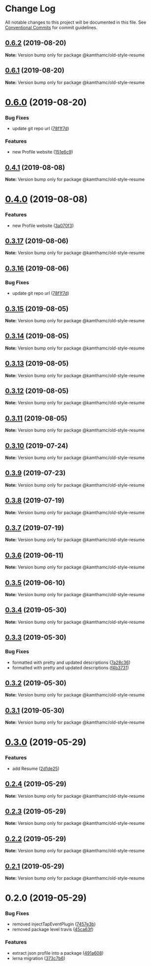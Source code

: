 # Change Log

All notable changes to this project will be documented in this file.
See [Conventional Commits](https://conventionalcommits.org) for commit guidelines.

## [0.6.2](https://github.com/kamthamc/resume/compare/v0.6.1...v0.6.2) (2019-08-20)

**Note:** Version bump only for package @kamthamc/old-style-resume

## [0.6.1](https://github.com/kamthamc/resume/compare/v0.6.0...v0.6.1) (2019-08-20)

**Note:** Version bump only for package @kamthamc/old-style-resume

# [0.6.0](https://github.com/kamthamc/resume/compare/v0.3.14...v0.6.0) (2019-08-20)

### Bug Fixes

- update git repo url ([78f1f7d](https://github.com/kamthamc/resume/commit/78f1f7d))

### Features

- new Profile website ([151e6c9](https://github.com/kamthamc/resume/commit/151e6c9))

## [0.4.1](https://github.com/kamthamc/resume/compare/v0.4.0...v0.4.1) (2019-08-08)

**Note:** Version bump only for package @kamthamc/old-style-resume

# [0.4.0](https://github.com/kamthamc/resume/compare/v0.3.17...v0.4.0) (2019-08-08)

### Features

- new Profile website ([3a070f3](https://github.com/kamthamc/resume/commit/3a070f3))

## [0.3.17](https://github.com/kamthamc/resume/compare/v0.3.16...v0.3.17) (2019-08-06)

**Note:** Version bump only for package @kamthamc/old-style-resume

## [0.3.16](https://github.com/kamthamc/resume/compare/v0.3.15...v0.3.16) (2019-08-06)

### Bug Fixes

- update git repo url ([78f1f7d](https://github.com/kamthamc/resume/commit/78f1f7d))

## [0.3.15](https://github.com/kamthamc/resume/compare/v0.3.14...v0.3.15) (2019-08-05)

**Note:** Version bump only for package @kamthamc/old-style-resume

## [0.3.14](https://github.com/kamthamc/resume/compare/v0.3.13...v0.3.14) (2019-08-05)

**Note:** Version bump only for package @kamthamc/old-style-resume

## [0.3.13](https://github.com/kamthamc/resume/compare/v0.3.12...v0.3.13) (2019-08-05)

**Note:** Version bump only for package @kamthamc/old-style-resume

## [0.3.12](https://github.com/kamthamc/resume/compare/v0.3.11...v0.3.12) (2019-08-05)

**Note:** Version bump only for package @kamthamc/old-style-resume

## [0.3.11](https://github.com/kamthamc/resume/compare/v0.3.10...v0.3.11) (2019-08-05)

**Note:** Version bump only for package @kamthamc/old-style-resume

## [0.3.10](https://github.com/kamthamc/resume/compare/v0.3.9...v0.3.10) (2019-07-24)

**Note:** Version bump only for package @kamthamc/old-style-resume

## [0.3.9](https://github.com/kamthamc/resume/compare/v0.3.8...v0.3.9) (2019-07-23)

**Note:** Version bump only for package @kamthamc/old-style-resume

## [0.3.8](https://github.com/kamthamc/resume/compare/v0.3.7...v0.3.8) (2019-07-19)

**Note:** Version bump only for package @kamthamc/old-style-resume

## [0.3.7](https://github.com/kamthamc/resume/compare/v0.3.6...v0.3.7) (2019-07-19)

**Note:** Version bump only for package @kamthamc/old-style-resume

## [0.3.6](https://github.com/kamthamc/resume/compare/v0.3.5...v0.3.6) (2019-06-11)

**Note:** Version bump only for package @kamthamc/old-style-resume

## [0.3.5](https://github.com/kamthamc/resume/compare/v0.3.4...v0.3.5) (2019-06-10)

**Note:** Version bump only for package @kamthamc/old-style-resume

## [0.3.4](https://github.com/kamthamc/resume/compare/v0.3.3...v0.3.4) (2019-05-30)

**Note:** Version bump only for package @kamthamc/old-style-resume

## [0.3.3](https://github.com/kamthamc/resume/compare/v0.3.2...v0.3.3) (2019-05-30)

### Bug Fixes

- formatted with pretty and updated descriptions ([7a28c36](https://github.com/kamthamc/resume/commit/7a28c36))
- formatted with pretty and updated descriptions ([f4b3731](https://github.com/kamthamc/resume/commit/f4b3731))

## [0.3.2](https://github.com/kamthamc/resume/compare/v0.3.1...v0.3.2) (2019-05-30)

**Note:** Version bump only for package @kamthamc/old-style-resume

## [0.3.1](https://github.com/kamthamc/resume/compare/v0.3.0...v0.3.1) (2019-05-30)

**Note:** Version bump only for package @kamthamc/old-style-resume

# [0.3.0](https://github.com/kamthamc/resume/compare/v0.2.4...v0.3.0) (2019-05-29)

### Features

- add Resume ([2d1de25](https://github.com/kamthamc/resume/commit/2d1de25))

## [0.2.4](https://github.com/kamthamc/resume/compare/v0.2.3...v0.2.4) (2019-05-29)

**Note:** Version bump only for package @kamthamc/old-style-resume

## [0.2.3](https://github.com/kamthamc/resume/compare/v0.2.2...v0.2.3) (2019-05-29)

**Note:** Version bump only for package @kamthamc/old-style-resume

## [0.2.2](https://github.com/kamthamc/resume/compare/v0.2.1...v0.2.2) (2019-05-29)

**Note:** Version bump only for package @kamthamc/old-style-resume

## [0.2.1](https://github.com/kamthamc/resume/compare/v0.2.0...v0.2.1) (2019-05-29)

**Note:** Version bump only for package @kamthamc/old-style-resume

# 0.2.0 (2019-05-29)

### Bug Fixes

- removed injectTapEventPlugin ([7457e3b](https://github.com/kamthamc/resume/commit/7457e3b))
- removed package level travis ([45ca63f](https://github.com/kamthamc/resume/commit/45ca63f))

### Features

- extract json profile into a package ([491a608](https://github.com/kamthamc/resume/commit/491a608))
- lerna migration ([373c7b6](https://github.com/kamthamc/resume/commit/373c7b6))
